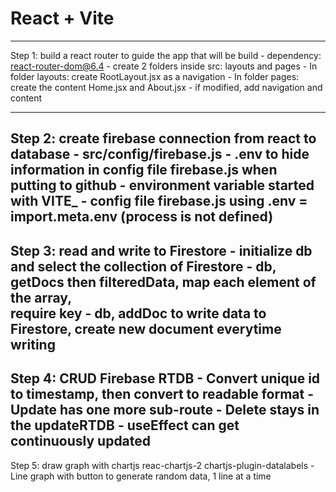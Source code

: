 # React + Vite

-----------------------------------------------------------------------------------------------------
Step 1: build a react router to guide the app that will be build
    - dependency: react-router-dom@6.4
    - create 2 folders inside src: layouts and pages
        - In folder layouts: create RootLayout.jsx as a navigation
        - In folder pages: create the content Home.jsx and About.jsx
    - if modified, add navigation and content

-----------------------------------------------------------------------------------------------------
Step 2: create firebase connection from react to database
    - src/config/firebase.js
    - .env to hide information in config file firebase.js when putting to github
        - environment variable started with VITE_
        - config file firebase.js using .env = import.meta.env (process is not defined)
-----------------------------------------------------------------------------------------------------
Step 3: read and write to Firestore
    - initialize db and select the collection of Firestore
    - db, getDocs then filteredData, map each element of the array, <div> require key
    - db, addDoc to write data to Firestore, create new document everytime writing
-----------------------------------------------------------------------------------------------------
Step 4: CRUD Firebase RTDB
    - Convert unique id to timestamp, then convert to readable format
    - Update has one more sub-route
    - Delete stays in the updateRTDB
    - useEffect can get continuously updated
-----------------------------------------------------------------------------------------------------
Step 5: draw graph with chartjs reac-chartjs-2 chartjs-plugin-datalabels
    - Line graph with button to generate random data, 1 line at a time
